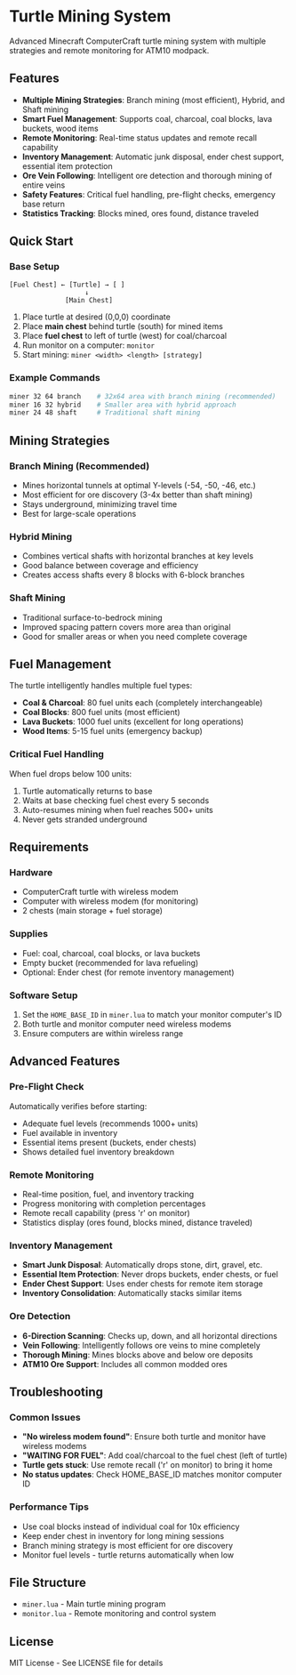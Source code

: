 # Turtle Mining System

Advanced Minecraft ComputerCraft turtle mining system with multiple strategies and remote monitoring for ATM10 modpack.

## Features
- **Multiple Mining Strategies**: Branch mining (most efficient), Hybrid, and Shaft mining
- **Smart Fuel Management**: Supports coal, charcoal, coal blocks, lava buckets, wood items
- **Remote Monitoring**: Real-time status updates and remote recall capability
- **Inventory Management**: Automatic junk disposal, ender chest support, essential item protection
- **Ore Vein Following**: Intelligent ore detection and thorough mining of entire veins
- **Safety Features**: Critical fuel handling, pre-flight checks, emergency base return
- **Statistics Tracking**: Blocks mined, ores found, distance traveled

## Quick Start

### Base Setup
```
[Fuel Chest] ← [Turtle] → [ ]
                   ↓
              [Main Chest]
```

1. Place turtle at desired (0,0,0) coordinate
2. Place **main chest** behind turtle (south) for mined items
3. Place **fuel chest** to left of turtle (west) for coal/charcoal
4. Run monitor on a computer: `monitor`
5. Start mining: `miner <width> <length> [strategy]`

### Example Commands
```bash
miner 32 64 branch    # 32x64 area with branch mining (recommended)
miner 16 32 hybrid    # Smaller area with hybrid approach
miner 24 48 shaft     # Traditional shaft mining
```

## Mining Strategies

### Branch Mining (Recommended)
- Mines horizontal tunnels at optimal Y-levels (-54, -50, -46, etc.)
- Most efficient for ore discovery (3-4x better than shaft mining)
- Stays underground, minimizing travel time
- Best for large-scale operations

### Hybrid Mining  
- Combines vertical shafts with horizontal branches at key levels
- Good balance between coverage and efficiency
- Creates access shafts every 8 blocks with 6-block branches

### Shaft Mining
- Traditional surface-to-bedrock mining
- Improved spacing pattern covers more area than original
- Good for smaller areas or when you need complete coverage

## Fuel Management

The turtle intelligently handles multiple fuel types:
- **Coal & Charcoal**: 80 fuel units each (completely interchangeable)
- **Coal Blocks**: 800 fuel units (most efficient)  
- **Lava Buckets**: 1000 fuel units (excellent for long operations)
- **Wood Items**: 5-15 fuel units (emergency backup)

### Critical Fuel Handling
When fuel drops below 100 units:
1. Turtle automatically returns to base
2. Waits at base checking fuel chest every 5 seconds
3. Auto-resumes mining when fuel reaches 500+ units
4. Never gets stranded underground

## Requirements

### Hardware
- ComputerCraft turtle with wireless modem
- Computer with wireless modem (for monitoring)
- 2 chests (main storage + fuel storage)

### Supplies
- Fuel: coal, charcoal, coal blocks, or lava buckets
- Empty bucket (recommended for lava refueling)
- Optional: Ender chest (for remote inventory management)

### Software Setup
1. Set the `HOME_BASE_ID` in `miner.lua` to match your monitor computer's ID
2. Both turtle and monitor computer need wireless modems
3. Ensure computers are within wireless range

## Advanced Features

### Pre-Flight Check
Automatically verifies before starting:
- Adequate fuel levels (recommends 1000+ units)
- Fuel available in inventory
- Essential items present (buckets, ender chests)
- Shows detailed fuel inventory breakdown

### Remote Monitoring
- Real-time position, fuel, and inventory tracking
- Progress monitoring with completion percentages
- Remote recall capability (press 'r' on monitor)
- Statistics display (ores found, blocks mined, distance traveled)

### Inventory Management  
- **Smart Junk Disposal**: Automatically drops stone, dirt, gravel, etc.
- **Essential Item Protection**: Never drops buckets, ender chests, or fuel
- **Ender Chest Support**: Uses ender chests for remote item storage
- **Inventory Consolidation**: Automatically stacks similar items

### Ore Detection
- **6-Direction Scanning**: Checks up, down, and all horizontal directions
- **Vein Following**: Intelligently follows ore veins to mine completely  
- **Thorough Mining**: Mines blocks above and below ore deposits
- **ATM10 Ore Support**: Includes all common modded ores

## Troubleshooting

### Common Issues
- **"No wireless modem found"**: Ensure both turtle and monitor have wireless modems
- **"WAITING FOR FUEL"**: Add coal/charcoal to the fuel chest (left of turtle)
- **Turtle gets stuck**: Use remote recall ('r' on monitor) to bring it home
- **No status updates**: Check HOME_BASE_ID matches monitor computer ID

### Performance Tips
- Use coal blocks instead of individual coal for 10x efficiency
- Keep ender chest in inventory for long mining sessions
- Branch mining strategy is most efficient for ore discovery
- Monitor fuel levels - turtle returns automatically when low

## File Structure
- `miner.lua` - Main turtle mining program
- `monitor.lua` - Remote monitoring and control system

## License
MIT License - See LICENSE file for details